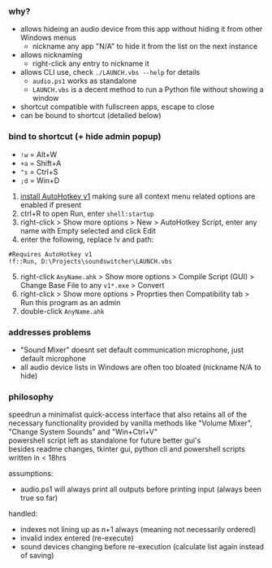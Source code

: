 ### why?
- allows hideing an audio device from this app without hiding it from other Windows menus
    - nickname any app "N/A" to hide it from the list on the next instance
- allows nicknaming
    - right-click any entry to nickname it
- allows CLI use, check `./LAUNCH.vbs --help` for details
    - `audio.ps1` works as standalone
    - `LAUNCH.vbs` is a decent method to run a Python file without showing a window
- shortcut compatible with fullscreen apps, escape to close
- can be bound to shortcut (detailed below)

### bind to shortcut (+ hide admin popup)
- `!w` = Alt+W
- `+a` = Shift+A
- `^s` = Ctrl+S
- `;d` = Win+D

1. [install AutoHotkey v1](https://www.autohotkey.com/download/ahk-install.exe) making sure all context menu related options are enabled if present
2. ctrl+R to open Run, enter `shell:startup`
3. right-click > Show more options > New > AutoHotkey Script, enter any name with Empty selected and click Edit
4. enter the following, replace !v and path:
```ahk
#Requires AutoHotkey v1
!f::Run, D:\Projects\soundswitcher\LAUNCH.vbs
```
5. right-click `AnyName.ahk` > Show more options > Compile Script (GUI) > Change Base File to any `v1*.exe` > Convert
5. right-click > Show more options > Proprties then Compatibility tab > Run this program as an admin
6. double-click `AnyName.ahk`

### addresses problems
- "Sound Mixer" doesnt set default communication microphone, just default microphone
- all audio device lists in Windows are often too bloated (nickname N/A to hide)

### philosophy

speedrun a minimalist quick-access interface that also retains all of the necessary functionality provided by vanilla methods like "Volume Mixer", "Change System Sounds" and "Win+Ctrl+V"  
powershell script left as standalone for future better gui's  
besides readme changes, tkinter gui, python cli and powershell scripts written in < 18hrs

assumptions:
- audio.ps1 will always print all outputs before printing input (always been true so far)

handled:
- indexes not lining up as n+1 always (meaning not necessarily ordered)
- invalid index entered (re-execute)
- sound devices changing before re-execution (calculate list again instead of saving)